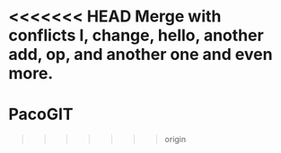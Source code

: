 <<<<<<< HEAD
Merge with conflicts I, change, hello, another add, op, and another one and even more.
=======
# PacoGIT
>>>>>>> origin
